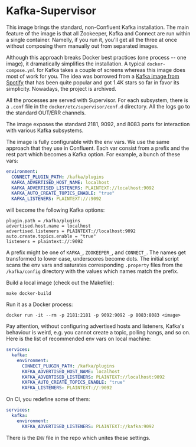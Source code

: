 
# Kafka-Supervisor

[spotify-kafka]: https://github.com/spotify/docker-kafka

This image brings the standard, non-Confluent Kafka installation. The main
feature of the image is that all Zookeeper, Kafka and Connect are run within a
single container. Namelly, if you run it, you'll get all the three at once
without composing them manually out from separated images.

Although this approach breaks Docker best practices (one process -- one image),
it dramatically simplifies the installation. A typical `docker-compose.yml` for
Kafka takes a couple of screens whereas this image does most of work for
you. The idea was borrowed from a [Kafka image from Spotify][spotify-kafka] that
has been quite popular and got 1.4K stars so far in favor its
simplicity. Nowadays, the project is archived.

All the processes are served with Supervisor. For each subsystem, there is a
`.conf` file in the `docker/etc/supervisor/conf.d` directory. All the logs go to
the standard OUT/ERR channels.

The image exposes the standard 2181, 9092, and 8083 ports for interaction with
various Kafka subsystems.

The image is fully configurable with the env vars. We use the same approach that
they use in Confluent. Each var consist from a prefix and the rest part which
becomes a Kafka option. For example, a bunch of these vars:

```yaml
environment:
  CONNECT_PLUGIN_PATH: /kafka/plugins
  KAFKA_ADVERTISED_HOST_NAME: localhost
  KAFKA_ADVERTISED_LISTENERS: PLAINTEXT://localhost:9092
  KAFKA_AUTO_CREATE_TOPICS_ENABLE: "true"
  KAFKA_LISTENERS: PLAINTEXT://:9092
```

will become the following Kafka options:

```
plugin.path = /kafka/plugins
advertised.host.name = localhost
advertised.listeners = PLAINTEXT://localhost:9092
auto.create.topics.enable = "true"
listeners = plaintext://:9092
```

A prefix might be one of `KAFKA_`, `ZOOKEEPER_`, and `CONNECT_`. The names get
transformed to lower case, underscores become dots. The initial script scans the
env vars and saturates corresponding `.property` files from the `/kafka/config`
directory with the values which names match the prefix.

Build a local image (check out the Makefile):

```
make docker-build
```

Run it as a Docker process:

```
docker run -it --rm -p 2181:2181 -p 9092:9092 -p 8083:8083 <image>
```

Pay attention, without configuring advertised hosts and listeners, Kafka's
behaviour is weird, e.g. you cannot create a topic, polling hangs, and so
on. Here is the list of recommended env vars on local machine:

```yaml
services:
  kafka:
    environment:
      CONNECT_PLUGIN_PATH: /kafka/plugins
      KAFKA_ADVERTISED_HOST_NAME: localhost
      KAFKA_ADVERTISED_LISTENERS: PLAINTEXT://localhost:9092
      KAFKA_AUTO_CREATE_TOPICS_ENABLE: "true"
      KAFKA_LISTENERS: PLAINTEXT://:9092
```

On CI, you redefine some of them:

```yaml
services:
  kafka:
    environment:
      KAFKA_ADVERTISED_LISTENERS: PLAINTEXT://kafka:9092
```

There is the `ENV` file in the repo which unites these settings.
